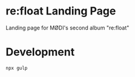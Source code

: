 # re:float Landing Page
Landing page for MØDI's second album "re:float"

# Development
```shell
npx gulp
```
